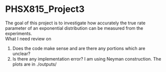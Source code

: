 # PHSX815_Project3

The goal of this project is to investigate how accurately
the true rate parameter of an exponential distribution
can be measured from the experiments. 
<br/>
What I need review on
1. Does the code make sense and are there any portions
   which are unclear?
2. Is there any implementation error? I am using Neyman 
   construction. The plots are in ./outputs/
